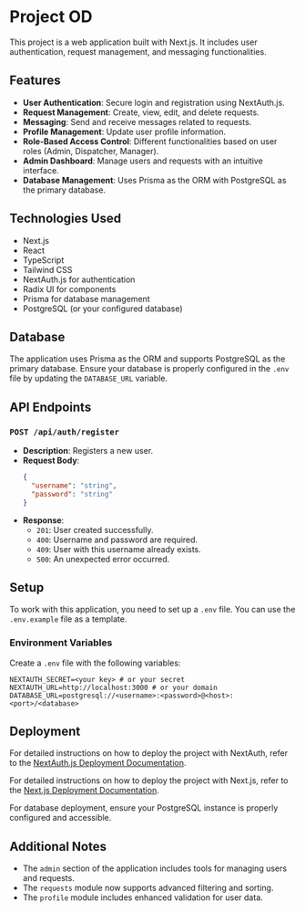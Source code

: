 # Project OD

This project is a web application built with Next.js. It includes user authentication, request management, and messaging functionalities.

## Features

- **User Authentication**: Secure login and registration using NextAuth.js.
- **Request Management**: Create, view, edit, and delete requests.
- **Messaging**: Send and receive messages related to requests.
- **Profile Management**: Update user profile information.
- **Role-Based Access Control**: Different functionalities based on user roles (Admin, Dispatcher, Manager).
- **Admin Dashboard**: Manage users and requests with an intuitive interface.
- **Database Management**: Uses Prisma as the ORM with PostgreSQL as the primary database.

## Technologies Used

- Next.js
- React
- TypeScript
- Tailwind CSS
- NextAuth.js for authentication
- Radix UI for components
- Prisma for database management
- PostgreSQL (or your configured database)

## Database

The application uses Prisma as the ORM and supports PostgreSQL as the primary database. Ensure your database is properly configured in the `.env` file by updating the `DATABASE_URL` variable.

## API Endpoints

### `POST /api/auth/register`

- **Description**: Registers a new user.
- **Request Body**:
  ```json
  {
    "username": "string",
    "password": "string"
  }
  ```
- **Response**:
  - `201`: User created successfully.
  - `400`: Username and password are required.
  - `409`: User with this username already exists.
  - `500`: An unexpected error occurred.

## Setup

To work with this application, you need to set up a `.env` file. You can use the `.env.example` file as a template.

### Environment Variables

Create a `.env` file with the following variables:

```
NEXTAUTH_SECRET=<your key> # or your secret
NEXTAUTH_URL=http://localhost:3000 # or your domain
DATABASE_URL=postgresql://<username>:<password>@<host>:<port>/<database>
```

## Deployment

For detailed instructions on how to deploy the project with NextAuth, refer to the [NextAuth.js Deployment Documentation](https://next-auth.js.org/deployment).

For detailed instructions on how to deploy the project with Next.js, refer to the [Next.js Deployment Documentation](https://nextjs.org/docs/14/app/building-your-application/deploying).

For database deployment, ensure your PostgreSQL instance is properly configured and accessible.

## Additional Notes

- The `admin` section of the application includes tools for managing users and requests.
- The `requests` module now supports advanced filtering and sorting.
- The `profile` module includes enhanced validation for user data.
